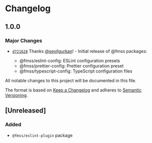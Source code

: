 # Changelog

## 1.0.0

### Major Changes

- [`d721628`](https://github.com/sevilgurkan/web-configs/commit/d721628392b721a280550a8bc6882169e15f0989) Thanks [@sevilgurkan](https://github.com/sevilgurkan)! - Initial release of @fmss packages:

  - @fmss/eslint-config: ESLint configuration presets
  - @fmss/prettier-config: Prettier configuration preset
  - @fmss/typescript-config: TypeScript configuration files

All notable changes to this project will be documented in this file.

The format is based on [Keep a Changelog](http://keepachangelog.com/en/1.0.0/)
and adheres to [Semantic Versioning](http://semver.org/spec/v2.0.0.html).

## [Unreleased]

### Added

- `@fmss/eslint-plugin` package
